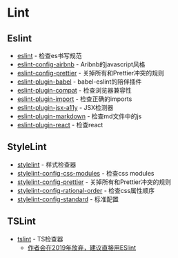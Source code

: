# Lint

## Eslint

- [eslint](https://github.com/eslint/eslint) - 检查es书写规范
- [eslint-config-airbnb](https://github.com/airbnb/javascript) - Aribnb的javascript风格
- [eslint-config-prettier](https://github.com/prettier/eslint-config-prettier) - 关掉所有和Prettier冲突的规则
- [eslint-plugin-babel](https://github.com/babel/eslint-plugin-babel) - babel-eslint的陪伴插件
- [eslint-plugin-compat](https://github.com/amilajack/eslint-plugin-compat) - 检查浏览器兼容性
- [eslint-plugin-import](https://github.com/benmosher/eslint-plugin-import) - 检查正确的imports
- [eslint-plugin-jsx-a11y](https://github.com/evcohen/eslint-plugin-jsx-a11y) - JSX检测器
- [eslint-plugin-markdown](https://github.com/eslint/eslint-plugin-markdown) - 检查md文件中的js
- [eslint-plugin-react](https://github.com/yannickcr/eslint-plugin-react) - 检查react


## StyleLint

- [stylelint](https://github.com/stylelint/stylelint) - 样式检查器
- [stylelint-config-css-modules](https://github.com/pascalduez/stylelint-config-css-modules) - 检查css modules
- [stylelint-config-prettier](https://github.com/prettier/stylelint-config-prettier) - 关掉所有和Prettier冲突的规则
- [stylelint-config-rational-order](https://github.com/constverum/stylelint-config-rational-order) - 检查css属性顺序
- [stylelint-config-standard](https://www.npmjs.com/package/stylelint-config-standard) - 标准配置


## TSLint

- [tslint](https://github.com/palantir/tslint) - TS检查器
    - [作者会在2019年放弃，建议直接用ESlint](https://github.com/palantir/tslint/issues/4534)
